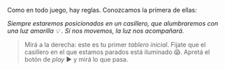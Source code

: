 <gs-toolbox toolbox-url="https://raw.githubusercontent.com/MumukiProject/mumuki-guia-gobstones-primeros-programas-kids/master/toolbox.xml"></gs-toolbox>

Como en todo juego, hay reglas. Conozcamos la primera de ellas:

_Siempre estaremos posicionados en un casillero, que alumbraremos con una luz amarilla :bulb: . Si nos movemos, la luz nos acompañará._

> Mirá a la derecha: este es tu primer _tablero inicial_. Fijate que el casillero en el que estamos parados está iluminado :scream:.
> Apretá el botón de _play_ :arrow_forward: y mirá lo que pasa.
